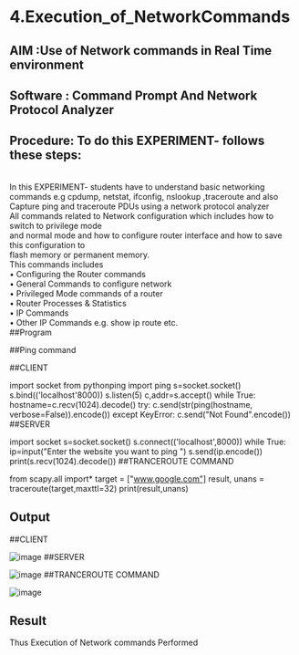 # 4.Execution_of_NetworkCommands
## AIM :Use of Network commands in Real Time environment
## Software : Command Prompt And Network Protocol Analyzer
## Procedure: To do this EXPERIMENT- follows these steps:
<BR>
In this EXPERIMENT- students have to understand basic networking commands e.g cpdump, netstat, ifconfig, nslookup ,traceroute and also Capture ping and traceroute PDUs using a network protocol analyzer 
<BR>
All commands related to Network configuration which includes how to switch to privilege mode
<BR>
and normal mode and how to configure router interface and how to save this configuration to
<BR>
flash memory or permanent memory.
<BR>
This commands includes
<BR>
• Configuring the Router commands
<BR>
• General Commands to configure network
<BR>
• Privileged Mode commands of a router 
<BR>
• Router Processes & Statistics
<BR>
• IP Commands
<BR>
• Other IP Commands e.g. show ip route etc.
<BR>
##Program

##Ping command

##CLIENT

import socket 
from pythonping import ping 
s=socket.socket() 
s.bind(('localhost'8000)) 
s.listen(5) 
c,addr=s.accept() 
while True: 
    hostname=c.recv(1024).decode() 
    try: 
        c.send(str(ping(hostname, verbose=False)).encode()) 
    except KeyError: 
        c.send("Not Found".encode())
##SERVER

import socket 
s=socket.socket() 
s.connect(('localhost',8000)) 
while True: 
    ip=input("Enter the website you want to ping ") 
    s.send(ip.encode()) 
    print(s.recv(1024).decode())
##TRANCEROUTE COMMAND

from scapy.all import* 
target = ["www.google.com"] 
result, unans = traceroute(target,maxttl=32) 
print(result,unans)

## Output
##CLIENT


![image](https://github.com/keziahhhf/4.Execution_of_NetworkCommends/assets/155235704/35239188-a0fd-4d5c-904e-ffcf8ece70ca)
##SERVER


![image](https://github.com/keziahhhf/4.Execution_of_NetworkCommends/assets/155235704/9d676041-6602-47e7-a418-5a0ab0e7376f)
##TRANCEROUTE COMMAND


![image](https://github.com/keziahhhf/4.Execution_of_NetworkCommends/assets/155235704/89eb3268-91d6-4cca-a184-43987cb3b121)



## Result
Thus Execution of Network commands Performed 
